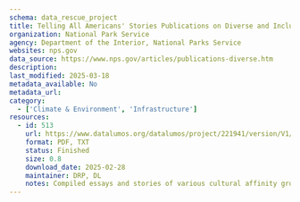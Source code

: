 ```yaml
---
schema: data_rescue_project 
title: Telling All Americans' Stories Publications on Diverse and Inclusive History
organization: National Park Service
agency: Department of the Interior, National Parks Service
websites: nps.gov
data_source: https://www.nps.gov/articles/publications-diverse.htm
description: 
last_modified: 2025-03-18
metadata_available: No
metadata_url: 
category:
  - ['Climate & Environment', 'Infrastructure'] 
resources:
  - id: 513
    url: https://www.datalumos.org/datalumos/project/221941/version/V1/view
    format: PDF, TXT
    status: Finished
    size: 0.8
    download_date: 2025-02-28
    maintainer: DRP, DL
    notes: Compiled essays and stories of various cultural affinity groups and their relations to America's national park system. Multiple links broken, noted in description.txt within each subfolder
---
```

